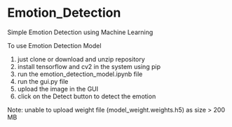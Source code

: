 # Emotion_Detection
Simple Emotion Detection using Machine Learning

To use Emotion Detection Model
1. just clone or download and unzip repository
2. install tensorflow and cv2 in the system using pip
3. run the emotion_detection_model.ipynb file
4. run the gui.py file
5. upload the image in the GUI
6. click on the Detect button to detect the emotion


Note:
unable to upload weight file (model_weight.weights.h5) as size > 200 MB
